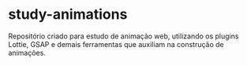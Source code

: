 # study-animations
Repositório criado para estudo de animação web, utilizando os plugins Lottie, GSAP e demais ferramentas que auxiliam na construção de animações.
